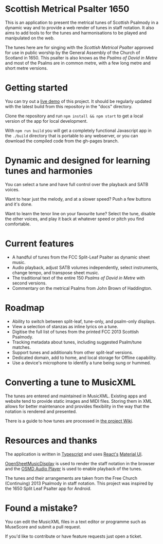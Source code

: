 # Scottish Metrical Psalter 1650

This is an application to present the metrical tunes of Scottish Psalmody in a dynamic way and to provide a web render of tunes in staff notation. It also aims to add tools to for the tunes and harmonisations to be played and manipulated on the web.

The tunes here are for singing with the *Scottish Metrical Psalter* approved for use in public worship by the General Assembly of the Church of Scotland in 1650. This psalter is also knows as the *Psalms of David in Metre* and most of the Psalms are in common metre, with a few long metre and short metre versions.

# Getting started

You can try out a [live demo](https://dieuwedeboer.github.io/scottishmetricalpsalter) of this project. It should be regularly updated with the latest build from this repository in the "docs" directory.

Clone the repository and run `npm install && npm start` to get a local version of the app for local development.

With `npm run build` you will get a completely functional Javascript app in the `./build` directory that is portable to any webserver, or you can download the compiled code from the gh-pages branch.

# Dynamic and designed for learning tunes and harmonies

You can select a tune and have full control over the playback and SATB voices.

Want to hear just the melody, and at a slower speed? Push a few buttons and it's done.

Want to learn the tenor line on your favourite tune? Select the tune, disable the other voices, and play it back at whatever speed or pitch you find comfortable.

# Current features

* A handful of tunes from the FCC Split-Leaf Psalter as dynamic sheet music.
* Audio playback, adjust SATB volumes independently, select instruments, change tempo, and transpose sheet music.
* The traditional text of the entire 150 *Psalms of David in Metre* with second versions.
* Commentary on the metrical Psalms from John Brown of Haddington.

# Roadmap

* Ability to switch between split-leaf, tune-only, and psalm-only displays.
* View a selection of stanzas as inline lyrics on a tune.
* Digitise the full list of tunes from the printed FCC 2013 Scottish Psalmody.
* Tracking metadata about tunes, including suggested Psalm/tune matches.
* Support tunes and additionals from other split-leaf versions.
* Dedicated domain, add to home, and local storage for Offline capability.
* Use a device's microphone to identify a tune being sung or hummed.

# Converting a tune to MusicXML

The tunes are entered and maintained in MusicXML. Existing apps and website tend to provide static images and MIDI files. Storing them in XML allows for better maintenance and provides flexibility in the way that the notation is rendered and presented.

There is a guide to how tunes are processed in [the project Wiki](https://github.com/dieuwedeboer/scottishmetricalpsalter/wiki).

# Resources and thanks

The application is written in [Typescript](https://www.typescriptlang.org/) and uses [React's](https://reactjs.org) [Material UI](https://mui.com).

[OpenSheetMusicDisplay](https://github.com/opensheetmusicdisplay/opensheetmusicdisplay) is used to render the staff notation in the browser and the [OSMD Audio Player](https://github.com/jimutt/osmd-audio-player) is used to enable playback of the tunes.

The tunes and their arrangements are taken from the Free Church (Continuing) 2013 Psalmody in staff notation. This project was inspired by the 1650 Split Leaf Psalter app for Android.

# Found a mistake?

You can edit the MusicXML files in a text editor or programme such as MuseScore and submit a pull request.

If you'd like to contribute or have feature requests just open a ticket.
